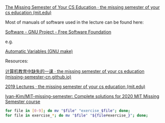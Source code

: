 [The Missing Semester of Your CS Education · the missing semester of your cs education (mit.edu)](https://missing.csail.mit.edu/)

Most of manuals of software used in the lecture can be found here:

[Software - GNU Project - Free Software Foundation](https://www.gnu.org/software/software.html)

e.g.

[Automatic Variables (GNU make)](https://www.gnu.org/software/make/manual/html_node/Automatic-Variables.html#Automatic-Variables)

Resources:

[计算机教育中缺失的一课 · the missing semester of your cs education (missing-semester-cn.github.io)](https://missing-semester-cn.github.io/)

[2019 Lectures · the missing semester of your cs education (mit.edu)](https://missing.csail.mit.edu/2019/)

[Ivan-Kim/MIT-missing-semester: Complete solutions for 2020 MIT Missing Semester course](https://github.com/Ivan-Kim/MIT-missing-semester)

```bash
for file in [0-9]; do mv "$file" "exercise_$file"; done;
for file in exercise_*; do mv "$file" "${file#exercise_}"; done;
```
